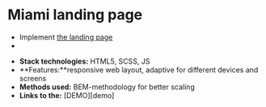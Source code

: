 # Miami landing page
- Implement [the landing page](https://www.figma.com/file/nHz8bflIwJaWP3P99vKTH5/miami_home_new?node-id=16033%3A3)
- 
* **Stack technologies:** HTML5, SCSS, JS
* **Features:**responsive web layout, adaptive for different devices and screens
* **Methods used:** BEM-methodology for better scaling
* **Links to the:** [DEMO][demo]

